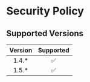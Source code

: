 # Security Policy

## Supported Versions

| Version |     Supported      |
|:-------:|:------------------:|
|  1.4.*  | :white_check_mark: |
|  1.5.*  | :white_check_mark: |
